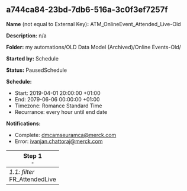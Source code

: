 ## a744ca84-23bd-7db6-516a-3c0f3ef7257f

**Name** (not equal to External Key)**:** ATM_OnlineEvent_Attended_Live-Old

**Description:** n/a

**Folder:** my automations/OLD Data Model (Archived)/Online Events-Old/

**Started by:** Schedule

**Status:** PausedSchedule

**Schedule:**

* Start: 2019-04-01 20:00:00 +01:00
* End: 2079-06-06 00:00:00 +01:00
* Timezone: Romance Standard Time
* Recurrance: every hour until end date

**Notifications:**

* Complete: dmcamseuramca@merck.com
* Error: ivanjan.chattoraj@merck.com

| Step 1<br>_<small>-</small>_ |
| --- |
| _1.1: filter_<br>FR_AttendedLive |
